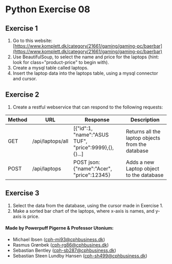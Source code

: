 # Python Exercise 08

## Exercise 1
1. Go to this website: [https://www.komplett.dk/category/21661/gaming/gaming-pc/baerbar](https://www.komplett.dk/category/21661/gaming/gaming-pc/baerbar)
2. Use BeautifulSoup, to select the name and price for the laptops (hint: look for class="product-price" to begin with).
3. Create a mysql table called laptops.
4. Insert the laptop data into the laptops table, using a mysql connector and cursor.

## Exercise 2
1. Create a restful webservice that can respond to the following requests:

| Method | URL              | Response                                             | Description                                     |
|--------|------------------|------------------------------------------------------|-------------------------------------------------|
| GET    | /api/laptops/all | [{"id":1, "name":"ASUS TUF", "price":9999},{},{}...] | Returns all the laptop objects from the database|
| POST   | /api/laptops     | POST json: {"name":"Acer", "price":12345}            | Adds a new Laptop object to the database        |

## Exercise 3
1. Select the data from the database, using the cursor made in Exercise 1.
2. Make a sorted bar chart of the laptops, where x-axis is names, and y-axis is price.



#### Made by Powerpuff Pigerne & Professor Utonium:
- Michael Ibsen (cph-mi93@cphbusiness.dk)
- Rasmus Grønbek (cph-rg86@cphbusines.dk)
- Sebastian Bentley (cph-sb287@cphbusiness.dk)
- Sebastian Steen Lundby Hansen (cph-sh499@cphbusiness.dk)

